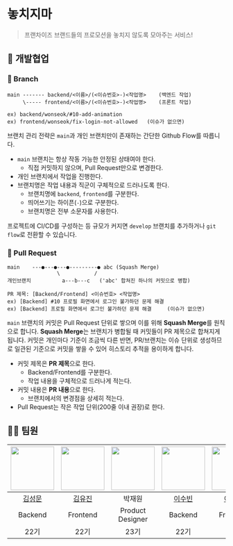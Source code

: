 # 놓치지마

> 프랜차이즈 브랜드들의 프로모션을 놓치지 않도록 모아주는 서비스!

## 🤝 개발협업

### 🌲 Branch

```plaintext
main ------- backend/<이름>/(<이슈번호>-)<작업명>    (백엔드 작업)
     \----- frontend/<이름>/(<이슈번호>-)<작업명>    (프론트 작업)

ex) backend/wonseok/#10-add-animation
ex) frontend/wonseok/fix-login-not-allowed   (이슈가 없으면)
```

브랜치 관리 전략은 `main`과 개인 브랜치만이 존재하는 간단한 Github Flow를 따릅니다.

- `main` 브랜치는 항상 작동 가능한 안정된 상태여야 한다.
  - 직접 커밋하지 않으며, Pull Request만으로 변경한다.
- 개인 브랜치에서 작업을 진행한다.
- 브랜치명은 작업 내용과 직군이 구체적으로 드러나도록 한다.
  - 브랜치명에 `backend`, `frontend`를 구분한다.
  - 띄어쓰기는 하이픈(`-`)으로 구분한다.
  - 브랜치명은 전부 소문자를 사용한다.

프로젝트에 CI/CD를 구성하는 등 규모가 커지면 `develop` 브랜치를 추가하거나 `git flow`로 전환할 수 있습니다.

### 🍪 Pull Request

```plaintext
main    ---●---●---●---------● abc (Squash Merge)
                \           /
개인브랜치          a---b---c   ('abc' 합쳐진 하나의 커밋으로 병합)

PR 제목: [Backend/Frontend] <이슈번호> <작업명>
ex) [Backend] #10 프로필 화면에서 로그인 불가하던 문제 해결
ex) [Backend] 프로필 화면에서 로그인 불가하던 문제 해결     (이슈가 없으면)
```

`main` 브랜치의 커밋은 Pull Request 단위로 쌓으며 이를 위해 **Squash Merge**를 원칙으로 합니다. **Squash Merge**는 브랜치가 병합될 때 커밋들이 PR 제목으로 합쳐지게 됩니다. 커밋은 개인마다 기준이 조금씩 다른 반면, PR/브랜치는 이슈 단위로 생성하므로 일관된 기준으로 커밋을 쌓을 수 있어 히스토리 추적을 용이하게 합니다.

- 커밋 제목은 **PR 제목**으로 한다.
  - Backend/Frontend를 구분한다.
  - 작업 내용을 구체적으로 드러나게 적는다.
- 커밋 내용은 **PR 내용**으로 한다.
  - 브랜치에서의 변경점을 상세히 적는다.
- Pull Request는 작은 작업 단위(200줄 이내 권장)로 한다.

## 🧑‍💻 팀원

| <img width="100" src="https://github.com/doorcs.png"> | <img width="100" src="https://github.com/yujin5047.png"> | <img width="100" src="https://github.com/github.png"> | <img width="100" src="https://github.com/github-subin.png"> | <img width="100" src="https://github.com/taekoong.png"> | <img width="100" src="https://github.com/gitubbreaker.png"> |
|:----------------------:|:----------------------:|:----------------------:|:----------------------:|:----------------------:|:----------------------:|
| [김성문](https://github.com/doorcs) | [김유진](https://github.com/yujin5047) | 박재원 | [이수빈](https://github.com/github-subin) | [이태경](https://github.com/taekoong) | [정성원](https://github.com/gitubbreaker) |
| Backend | Frontend | Product Designer | Backend | Frontend | Product Owner |
| 22기 | 22기 | 23기 | 22기 | 21기 | 23기 |
